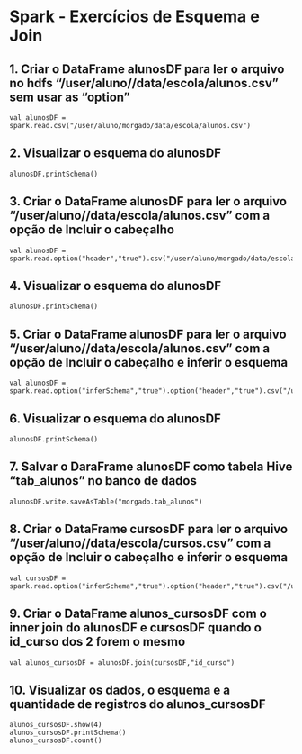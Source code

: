 # Spark - Exercícios de Esquema e Join
## 1. Criar o DataFrame alunosDF para ler o arquivo no hdfs “/user/aluno/<nome>/data/escola/alunos.csv” sem usar as “option”
```
val alunosDF = spark.read.csv("/user/aluno/morgado/data/escola/alunos.csv")
```
## 2. Visualizar o esquema do alunosDF
```
alunosDF.printSchema()
```
## 3. Criar o DataFrame alunosDF para ler o arquivo “/user/aluno/<nome>/data/escola/alunos.csv” com a opção de Incluir o cabeçalho
```
val alunosDF = spark.read.option("header","true").csv("/user/aluno/morgado/data/escola/alunos.csv")
```
## 4. Visualizar o esquema do alunosDF
```
alunosDF.printSchema()
```
## 5. Criar o DataFrame alunosDF para ler o arquivo “/user/aluno/<nome>/data/escola/alunos.csv” com a opção de Incluir o cabeçalho e inferir o esquema
```
val alunosDF = spark.read.option("inferSchema","true").option("header","true").csv("/user/aluno/morgado/data/escola/alunos.csv")
```
## 6. Visualizar o esquema do alunosDF
```
alunosDF.printSchema()
```
## 7. Salvar o DaraFrame alunosDF como tabela Hive “tab_alunos” no banco de dados <nome>
```
alunosDF.write.saveAsTable("morgado.tab_alunos")
```
## 8. Criar o DataFrame cursosDF para ler o arquivo “/user/aluno/<nome>/data/escola/cursos.csv” com a opção de Incluir o cabeçalho e inferir o esquema
```
val cursosDF = spark.read.option("inferSchema","true").option("header","true").csv("/user/aluno/morgado/data/escola/cursos.csv")
```
## 9. Criar o DataFrame alunos_cursosDF com o inner join do alunosDF e cursosDF quando o id_curso dos 2 forem o mesmo
```
val alunos_cursosDF = alunosDF.join(cursosDF,"id_curso")
```
## 10. Visualizar os dados, o esquema e a quantidade de registros do alunos_cursosDF
```
alunos_cursosDF.show(4)
alunos_cursosDF.printSchema()
alunos_cursosDF.count()

```
